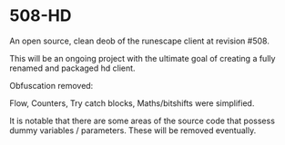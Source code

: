 # 508-HD

An open source, clean deob of the runescape client at revision #508.

This will be an ongoing project with the ultimate goal of creating a fully renamed and packaged hd client. 

Obfuscation removed:

Flow,
Counters,
Try catch blocks,
Maths/bitshifts were simplified.

It is notable that there are some areas of the source code that possess dummy variables / parameters. These will be removed eventually.
